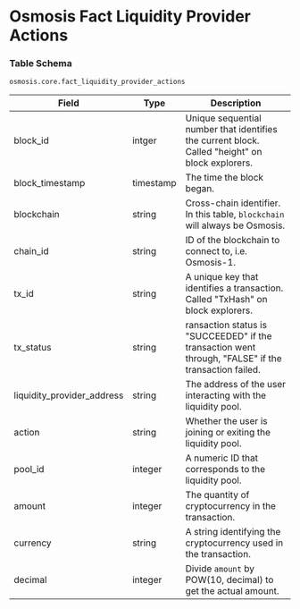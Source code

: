 # Osmosis Fact Liquidity Provider Actions

### Table Schema

`osmosis.core.fact_liquidity_provider_actions`

| Field                        | Type      | Description                                                                                          |
| ---------------------------- | --------- | ---------------------------------------------------------------------------------------------------- |
| block\_id                    | intger    | Unique sequential number that identifies the current block. Called "height" on block explorers.      |
| block\_timestamp             | timestamp | The time the block began.                                                                            |
| blockchain                   | string    | Cross-chain identifier. In this table, `blockchain` will always be Osmosis.                          |
| chain\_id                    | string    | ID of the blockchain to connect to, i.e. Osmosis-1.                                                  |
| tx\_id                       | string    | A unique key that identifies a transaction. Called "TxHash" on block explorers.                      |
| tx\_status                   | string    | ransaction status is "SUCCEEDED" if the transaction went through, "FALSE" if the transaction failed. |
| liquidity\_provider\_address | string    | The address of the user interacting with the liquidity pool.                                         |
| action                       | string    | Whether the user is joining or exiting the liquidity pool.                                           |
| pool\_id                     | integer   | A numeric ID that corresponds to the liquidity pool.                                                 |
| amount                       | integer   | The quantity of cryptocurrency in the transaction.                                                   |
| currency                     | string    | A string identifying the cryptocurrency used in the transaction.                                     |
| decimal                      | integer   | Divide `amount` by POW(10, decimal) to get the actual amount.                                        |

